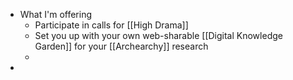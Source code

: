 - What I'm offering
	- Participate in calls for [[High Drama]]
	- Set you up with your own web-sharable [[Digital Knowledge Garden]] for your [[Archearchy]] research
	-
-